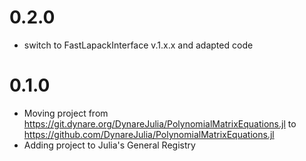 0.2.0
=====
- switch to FastLapackInterface v.1.x.x and adapted code

0.1.0
======
- Moving project from https://git.dynare.org/DynareJulia/PolynomialMatrixEquations.jl to https://github.com/DynareJulia/PolynomialMatrixEquations.jl
- Adding project to Julia's General Registry
